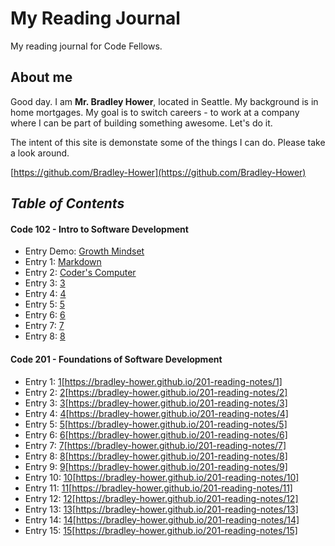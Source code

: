 # My Reading Journal
My reading journal for Code Fellows.
## About me
Good day. I am **Mr. Bradley Hower**, located in Seattle. My background is in home mortgages. My goal is to switch careers - to work at a company where I can be part of building something awesome. Let's do it. 

The intent of this site is demonstate some of the things I can do. Please take a look around. 

[https://github.com/Bradley-Hower](https://github.com/Bradley-Hower)

## *Table of Contents*
#### Code 102 - Intro to Software Development

- Entry Demo: [Growth Mindset](https://bradley-hower.github.io/reading-notes/demo)
- Entry 1: [Markdown](https://bradley-hower.github.io/reading-notes/markdown)
- Entry 2: [Coder's Computer](https://bradley-hower.github.io/reading-notes/coders-computer)
- Entry 3: [3](https://bradley-hower.github.io/reading-notes/3)
- Entry 4: [4](https://bradley-hower.github.io/reading-notes/4)
- Entry 5: [5](https://bradley-hower.github.io/reading-notes/5)
- Entry 6: [6](https://bradley-hower.github.io/reading-notes/6)
- Entry 7: [7](https://bradley-hower.github.io/reading-notes/7)
- Entry 8: [8](https://bradley-hower.github.io/reading-notes/8)

#### Code 201 - Foundations of Software Development
- Entry 1: [1](https://bradley-hower.github.io/201-reading-notes/1)[https://bradley-hower.github.io/201-reading-notes/1]
- Entry 2: [2](https://bradley-hower.github.io/201-reading-notes/2)[https://bradley-hower.github.io/201-reading-notes/2]
- Entry 3: [3](https://bradley-hower.github.io/201-reading-notes/3)[https://bradley-hower.github.io/201-reading-notes/3]
- Entry 4: [4](https://bradley-hower.github.io/201-reading-notes/4)[https://bradley-hower.github.io/201-reading-notes/4]
- Entry 5: [5](https://bradley-hower.github.io/201-reading-notes/5)[https://bradley-hower.github.io/201-reading-notes/5]
- Entry 6: [6](https://bradley-hower.github.io/201-reading-notes/6)[https://bradley-hower.github.io/201-reading-notes/6]
- Entry 7: [7](https://bradley-hower.github.io/201-reading-notes/7)[https://bradley-hower.github.io/201-reading-notes/7]
- Entry 8: [8](https://bradley-hower.github.io/201-reading-notes/8)[https://bradley-hower.github.io/201-reading-notes/8]
- Entry 9: [9](https://bradley-hower.github.io/201-reading-notes/9)[https://bradley-hower.github.io/201-reading-notes/9]
- Entry 10: [10](https://bradley-hower.github.io/201-reading-notes/10)[https://bradley-hower.github.io/201-reading-notes/10]
- Entry 11: [11](https://bradley-hower.github.io/201-reading-notes/11)[https://bradley-hower.github.io/201-reading-notes/11]
- Entry 12: [12](https://bradley-hower.github.io/201-reading-notes/12)[https://bradley-hower.github.io/201-reading-notes/12]
- Entry 13: [13](https://bradley-hower.github.io/201-reading-notes/13)[https://bradley-hower.github.io/201-reading-notes/13]
- Entry 14: [14](https://bradley-hower.github.io/201-reading-notes/14)[https://bradley-hower.github.io/201-reading-notes/14]
- Entry 15: [15](https://bradley-hower.github.io/201-reading-notes/15)[https://bradley-hower.github.io/201-reading-notes/15]
